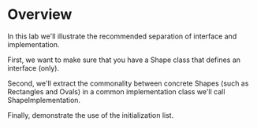 Overview
========

In this lab we'll illustrate the recommended separation of interface and implementation.

First, we want to make sure that you have a Shape class that defines an interface (only).

Second, we'll extract the commonality between concrete Shapes (such as Rectangles and Ovals) in a common implementation class we'll call ShapeImplementation.

Finally, demonstrate the use of the initialization list.
